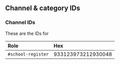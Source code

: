 ## Channel & category IDs

### Channel IDs

These are the IDs for

Role|Hex
:--|:--
`#school-register`  |933123973212930048
